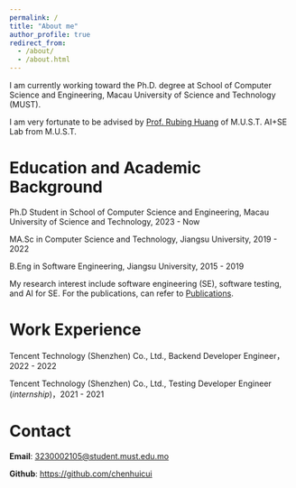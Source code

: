 ```yaml
---
permalink: /
title: "About me"
author_profile: true
redirect_from: 
  - /about/
  - /about.html
---
```


I am currently working toward the Ph.D. degree at School of Computer Science and Engineering, Macau University of Science and Technology (MUST). 

I am very fortunate to be advised by [Prof. Rubing Huang](https://huangrubing.github.io/) of M.U.S.T. AI+SE Lab from M.U.S.T.

# Education and Academic Background

Ph.D Student in School of Computer Science and Engineering, Macau University of Science and Technology, 2023 - Now

MA.Sc in Computer Science and Technology, Jiangsu University, 2019 - 2022

B.Eng in Software Engineering, Jiangsu University, 2015 - 2019

My research interest include software engineering (SE), software testing, and AI for SE. For the publications, can refer to [Publications](https://chenhuicui.github.io//publications/).


# Work Experience

Tencent Technology (Shenzhen) Co., Ltd., Backend Developer Engineer，2022 - 2022

Tencent Technology (Shenzhen) Co., Ltd., Testing Developer Engineer (_internship_)，2021 - 2021

# Contact
**Email**: 3230002105@student.must.edu.mo

**Github**: https://github.com/chenhuicui